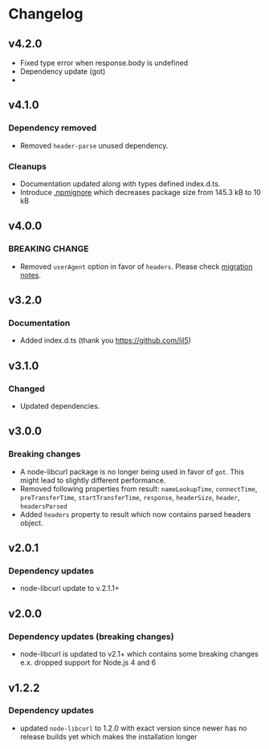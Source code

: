 # Changelog

## v4.2.0
- Fixed type error when response.body is undefined
- Dependency update (got)
-
## v4.1.0
### Dependency removed
- Removed `header-parse` unused dependency.

### Cleanups
- Documentation updated along with types defined index.d.ts.
- Introduce [.npmignore](./.npmignore) which decreases package size from 145.3 kB to 10 kB

## v4.0.0
### BREAKING CHANGE
- Removed `userAgent` option in favor of `headers`. Please check [migration notes](./README.md#v4-migration).

## v3.2.0
### Documentation
- Added index.d.ts (thank you https://github.com/lil5)

## v3.1.0
### Changed
- Updated dependencies.

## v3.0.0
### Breaking changes
- A node-libcurl package is no longer being used in favor of `got`. This might lead to slightly different performance.
- Removed following properties from result: `nameLookupTime`, `connectTime`, `preTransferTime`, `startTransferTime`, `response`, `headerSize`, `header`, `headersParsed`
- Added `headers` property to result which now contains parsed headers object.

## v2.0.1
### Dependency updates
- node-libcurl update to v.2.1.1+

## v2.0.0
### Dependency updates (breaking changes)
- node-libcurl is updated to v2.1+ which contains some breaking changes e.x. dropped support for Node.js 4 and 6

## v1.2.2
### Dependency updates
- updated `node-libcurl` to 1.2.0 with exact version since newer has no release builds yet which makes the installation longer
